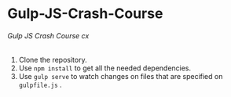# Gulp-JS-Crash-Course
###### Gulp JS Crash Course cx

1. Clone the repository.
2. Use `npm install` to get all the needed dependencies.
3. Use `gulp serve` to watch changes on files that are specified on `gulpfile.js` .

